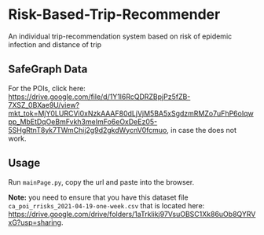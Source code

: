 # Risk-Based-Trip-Recommender
An individual trip-recommendation system based on risk of epidemic infection and distance of trip

## SafeGraph Data
For the POIs, click here: https://drive.google.com/file/d/1Y1l6RcQDRZBpjPz5fZB-7XSZ_0BXae9U/view?mkt_tok=MjY0LURCVi0xNzkAAAF80dLjVjM5BA5xSgdzmRMZo7uFhP6oIqwpp_MbEtDqOeBmFvkh3meImFo6eOxDeEz05-5SHgRtnT8yk7TWmChij2g9d2gkdWycnV0fcmuo, in case the does not work.

## Usage
Run <code>mainPage.py</code>, copy the url and paste into the browser. 

<b>Note:</b> you need to ensure that you have this dataset file <code>ca_poi_rrisks_2021-04-19-one-week.csv</code> that is located here: https://drive.google.com/drive/folders/1aTrklikj97VsuOBSC1Xk86uOb8QYRVxG?usp=sharing.


